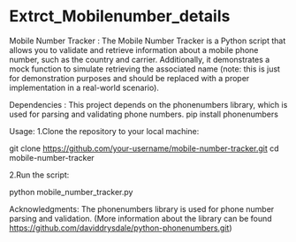 # Extrct_Mobilenumber_details
Mobile Number Tracker :
The Mobile Number Tracker is a Python script that allows you to validate and retrieve information about a mobile phone number, such as the country and carrier. 
Additionally, it demonstrates a mock function to simulate retrieving the associated name (note: this is just for demonstration purposes and should be replaced with a proper implementation in a real-world scenario).

Dependencies :
This project depends on the phonenumbers library, which is used for parsing and validating phone numbers. 
pip install phonenumbers

Usage:
1.Clone the repository to your local machine:

git clone https://github.com/your-username/mobile-number-tracker.git cd mobile-number-tracker

2.Run the script:

python mobile_number_tracker.py

Acknowledgments:
The phonenumbers library is used for phone number parsing and validation. (More information about the library can be found https://github.com/daviddrysdale/python-phonenumbers.git)

